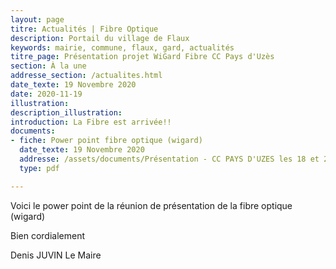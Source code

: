 ```yaml
---
layout: page
titre: Actualités | Fibre Optique
description: Portail du village de Flaux
keywords: mairie, commune, flaux, gard, actualités
titre_page: Présentation projet WiGard Fibre CC Pays d'Uzès 
section: À la une
addresse_section: /actualites.html
date_texte: 19 Novembre 2020
date: 2020-11-19
illustration: 
description_illustration: 
introduction: La Fibre est arrivée!!
documents:
- fiche: Power point fibre optique (wigard)
  date_texte: 19 Novembre 2020
  addresse: /assets/documents/Présentation - CC PAYS D'UZES les 18 et 26 novembre 2020 V4.pdf
  type: pdf

---
```

Voici le power point de la réunion de présentation de la fibre optique (wigard)

Bien cordialement

Denis JUVIN
Le Maire

